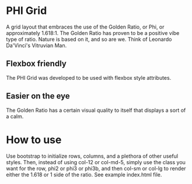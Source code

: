# PHI Grid
A grid layout that embraces the use of the Golden Ratio, or Phi, or approximately 1.618:1. The Golden Ratio has proven to be a positive vibe type of ratio. Nature is based on it, and so are we. Think of Leonardo Da'Vinci's Vitruvian Man.

## Flexbox friendly
The PHI Grid was developed to be used with flexbox style attributes.

## Easier on the eye
The Golden Ratio has a certain visual quality to itself that displays a sort of a calm.

# How to use
Use bootstrap to initialize rows, columns, and a plethora of other useful styles. Then, instead of using col-12 or col-md-5, simply use the class you want for the row, phi2 or phi3 or phi3b, and then col-sm or col-lg to render either the 1.618 or 1 side of the ratio. See example index.html file.
